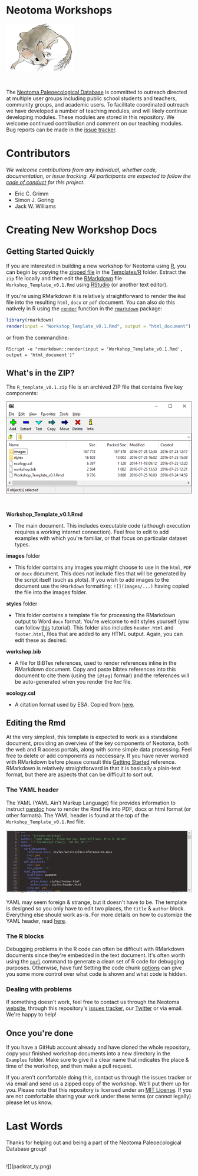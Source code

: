# Neotoma Workshops

![](Packrat.png)

<br>

The [Neotoma Paleoecological Database](http://neotomadb.org) is committed to outreach directed at multiple user groups including public school students and teachers, community groups, and academic users.  To facilitate coordinated outreach we have developed a number of teaching modules, and will likely continue developing modules.  These modules are stored in this repository.  We welcome continued contribution and comment on our teaching modules.  Bug reports can be made in the [issue tracker](https://github.com/NeotomaDB/Workshops/issues).

# Contributors

*We welcome contributions from any individual, whether code, documentation, or issue tracking.  All participants are expected to follow the [code of conduct](https://github.com/EarthLifeConsortium/earthlife/blob/master/CONDUCT.md) for this project.*

* Eric C. Grimm
* Simon J. Goring
* Jack W. Williams

# Creating New Workshop Docs

## Getting Started Quickly

If you are interested in building a new workshop for Neotoma using [R](https://www.r-project.org/about.html), you can begin by copying the [zipped file](https://github.com/NeotomaDB/Workshops/raw/master/Templates/R/R_template_v0.1.zip) in the [Templates/R](https://github.com/NeotomaDB/Workshops/tree/master/Templates/R) folder.  Extract the `zip` file locally and then edit the [RMarkdown](http://rmarkdown.rstudio.com/) file `Workshop_Template_v0.1.Rmd`  using [RStudio](https://www.rstudio.com/) (or another text editor).

If you're using RMarkdown it is relatively straightforward to render the `Rmd` file into the resulting `html`, `docx` or `pdf` document.  You can also do this natively in R using the [`render`](http://www.inside-r.org/packages/cran/rmarkdown/docs/render) function in the [`rmarkdown`](https://cran.r-project.org/web/packages/rmarkdown/) package:

```r
library(rmarkdown)
render(input = "Workshop_Template_v0.1.Rmd", output = "html_document")
```

or from the commandline:

```
RScript -e "rmarkdown::render(input = 'Workshop_Template_v0.1.Rmd', output = 'html_document')"
```

## What's in the ZIP?

The `R_template_v0.1.zip` file is an archived ZIP file that contains five key components:

![](images/zip_contents.png)

<br>

**Workshop_Template_v0.1.Rmd**  

  * The main document.  This includes executable code (although execution requires a working internet connection).  Feel free to edit to add examples with which you're familiar, or that focus on particular dataset types.<br>

**images** folder

  * This folder contains any images you might choose to use in the `html`, `PDF` or `docx` document.  This does not include files that will be generated by the script itself (such as plots).  If you wish to add images to the document use the `RMarkdown` formatting: `![](images/...)` having copied the file into the images folder.<br>

**styles** folder

  * This folder contains a template file for processing the RMarkdown output to Word `docx` format.  You're welcome to edit styles yourself (you can follow [this](http://rmarkdown.rstudio.com/articles_docx.html) tutorial).  This folder also includes `header.html` and `footer.html`, files that are added to any HTML output.  Again, you can edit these as desired.<br>

**workshop.bib**

  * A file for BiBTex references, used to render references inline in the RMarkdown document.  Copy and paste bibtex references into this document to cite them (using the `[@tag]` formar) and the references will be auto-generated when you render the `Rmd` file.<br>

**ecology.csl**

  * A citation format used by ESA.  Copied from [here](https://github.com/citation-style-language/styles/blob/master/ecology.csl).


## Editing the Rmd

At the very simplest, this template is expected to work as a standalone document, providing an overview of the key components of Neotoma, both the web and R access portals, along with some simple data processing.  Feel free to delete or add components as neccessary.  If you have never worked with RMarkdown before please consult this [Getting Started](http://rmarkdown.rstudio.com/?package=servr&version=0.4) reference.  RMarkdown is relatively straightforward in that it is basically a plain-text format, but there are aspects that can be difficult to sort out.

### The YAML header

The YAML (YAML Ain't Markup Language) file provides information to instruct [pandoc](http://pandoc.org/) how to render the Rmd file into PDF, docx or html format (or other formats).  The YAML header is found at the top of the `Workshop_Template_v0.1.Rmd` file.

![](images/yaml_image.png)

YAML may seem foreign & strange, but it doesn't have to be.  The template is designed so you only have to edit two places, the `title` & `author` block.  Everything else should work as-is.  For more details on how to customize the YAML header, read [here](http://webcache.googleusercontent.com/search?q=cache:fg2r7RePCJsJ:www.introductoryr.co.uk/Reproducibility/Chap_5_Global_options.html+&cd=1&hl=en&ct=clnk&gl=ca).

### The R blocks

Debugging problems in the R code can often be difficult with RMarkdown documents since they're embedded in the text document.  It's often worth using the [`purl`](https://rforge.net/doc/packages/knitr/knit.html) command to generate a clean set of R code for debugging purposes.  Otherwise, have fun!  Setting the code chunk [options](http://yihui.name/knitr/options/) can give you some more control over what code is shown and what code is hidden.

### Dealing with problems

If something doesn't work, feel free to contact us through the Neotoma [website](http://neotomadb.org), through this repository's [issues tracker](https://github.com/NeotomaDB/Workshops/issues), our [Twitter](http://twitter.com/neotomadb) or via email.  We're happy to help!

## Once you're done

If you have a GitHub account already and have cloned the whole repository, copy your finished workshop documents into a new directory in the `Examples` folder.  Make sure to give it a clear name that indicates the place & time of the workshop, and then make a pull request.

If you aren't comfortable doing this, contact us through the issues tracker or via email and send us a zipped copy of the workshop.  We'll put them up for you.  Please note that this repository is licensed under an [MIT License](https://raw.githubusercontent.com/NeotomaDB/Workshops/master/LICENSE).  If you are not comfortable sharing your work under these terms (or cannot legally) please let us know.

# Last Words

Thanks for helping out and being a part of the Neotoma Paleoecological Database group!

<br>
![](packrat_ty.png)